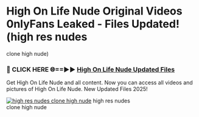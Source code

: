 # High On Life Nude Original Videos 0nlyFans Leaked - Files Updated! (high res nudes<br>
clone high nude)

<h3>🔴 CLICK HERE 🌐==►► <a href="https://tinyurl.com/2p9ay9w9" rel="nofollow">High On Life Nude Updated Files</a></h3>

Get High On Life Nude and all content. Now you can access all videos and pictures of High On Life Nude. New Updated Files 2025!

[![high res nudes<br>
clone high nude](https://i.imgur.com/KQgVmj3.gif)](https://tinyurl.com/2p9ay9w9)
high res nudes<br>
clone high nude
